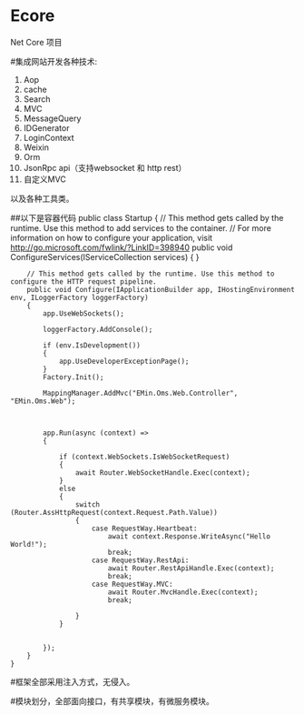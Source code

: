 # Ecore
Net Core 项目

#集成网站开发各种技术:
1. Aop
2. cache
3. Search
4. MVC
5. MessageQuery
6. IDGenerator
7. LoginContext
8. Weixin
9. Orm
10. JsonRpc api（支持websocket 和 http rest）
11. 自定义MVC

以及各种工具类。


##以下是容器代码
    public class Startup
    {
        // This method gets called by the runtime. Use this method to add services to the container.
        // For more information on how to configure your application, visit http://go.microsoft.com/fwlink/?LinkID=398940
        public void ConfigureServices(IServiceCollection services)
        {
        }

        // This method gets called by the runtime. Use this method to configure the HTTP request pipeline.
        public void Configure(IApplicationBuilder app, IHostingEnvironment env, ILoggerFactory loggerFactory)
        {
            app.UseWebSockets();

            loggerFactory.AddConsole();

            if (env.IsDevelopment())
            {
                app.UseDeveloperExceptionPage();
            }
            Factory.Init();

            MappingManager.AddMvc("EMin.Oms.Web.Controller", "EMin.Oms.Web");



            app.Run(async (context) =>
            {

                if (context.WebSockets.IsWebSocketRequest)
                {
                    await Router.WebSocketHandle.Exec(context);
                }
                else
                {
                    switch (Router.AssHttpRequest(context.Request.Path.Value))
                    {
                        case RequestWay.Heartbeat:
                            await context.Response.WriteAsync("Hello World!");
                            break;
                        case RequestWay.RestApi:
                            await Router.RestApiHandle.Exec(context);
                            break;
                        case RequestWay.MVC:
                            await Router.MvcHandle.Exec(context);
                            break;

                    }
                }


            });
        }
    }

#框架全部采用注入方式，无侵入。

#模块划分，全部面向接口，有共享模块，有微服务模块。
